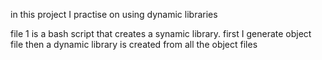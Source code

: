 in this project I practise on using dynamic libraries

file 1 is a bash script that creates a synamic library. first I generate object file then a dynamic library is created from all the object files
